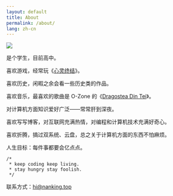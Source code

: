 ```yaml
---
layout: default
title: About
permalink: /about/
lang: zh-cn
---
```


![](https://imgcdn.nanking.top/img/66f33791-aa09-43a4-a25c-0352364c167a.jpeg)

是个学生，目前高中。

喜欢游戏，经常玩《[心灵终结](http://mentalomega.com/ch)》。 

喜欢历史，闲暇之余会看一些历史类的作品。

喜欢音乐，最喜欢的歌曲是 O-Zone 的《[Dragostea Din Tei](https://music.163.com/#/song?id=4346391)》。

对计算机方面知识爱好广泛——常常肝到深夜。

喜欢写写博客，对互联网充满热情，对编程和计算机技术充满好奇心。

喜欢折腾，搞过双系统、云盘，总之关于计算机方面的东西不怕麻烦。

人生目标：每件事都要会亿点点。

```
/*
 * keep coding keep living.
 * stay hungry stay foolish.
 */ 
```

联系方式：hi@nanking.top
